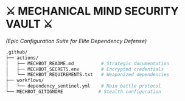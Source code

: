 # **⚔️ MECHANICAL MIND SECURITY VAULT ⚔️**
*(Epic Configuration Suite for Elite Dependency Defense)*

```bash
.github/
├── actions/
│   ├── MECHBOT_README.md          # Strategic documentation
│   ├── MECHBOT_SECRETS.env        # Encrypted credentials
│   └── MECHBOT_REQUIREMENTS.txt   # Weaponized dependencies
├── workflows/
│   └── dependency_sentinel.yml    # Main battle protocol
└── MECHBOT_GITIGNORE             # Stealth configuration
```
